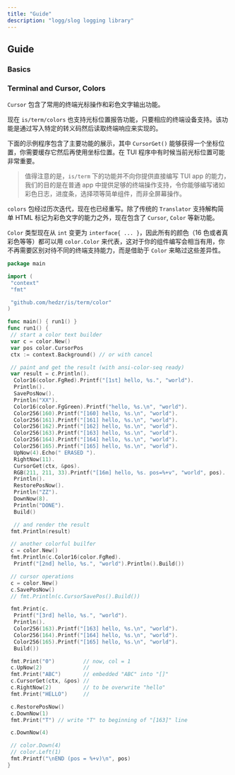 ```yaml
---
title: "Guide"
description: "logg/slog logging library"
---
```



## Guide

### Basics

### Terminal and Cursor, Colors

`Cursor` 包含了常用的终端光标操作和彩色文字输出功能。

现在 `is/term/colors` 也支持光标位置报告功能，只要相应的终端设备支持。该功能是通过写入特定的转义码然后读取终端响应来实现的。

下面的示例程序包含了主要功能的展示，其中 `CursorGet()` 能够获得一个坐标位置，你需要缓存它然后再使用坐标位置。在 TUI 程序中有时候当前光标位置可能非常重要。

> 值得注意的是，`is/term` 下的功能并不向你提供直接编写 TUI app 的能力，我们的目的是在普通 app 中提供足够的终端操作支持，令你能够编写诸如彩色日志，进度条，选择项等简单组件，而非全屏幕操作。

`colors` 包经过历次迭代，现在也已经重写。除了传统的 `Translator` 支持解构简单 HTML 标记为彩色文字的能力之外，现在包含了 `Cursor`, `Color` 等新功能。

`Color` 类型现在从 `int` 变更为 `interface{ ... }`，因此所有的颜色（16 色或者真彩色等等）都可以用 `color.Color` 来代表，这对于你的组件编写会相当有用，你不再需要区别对待不同的终端支持能力，而是借助于 `Color` 来略过这些差异性。

```go
package main

import (
 "context"
 "fmt"

 "github.com/hedzr/is/term/color"
)

func main() { run1() }
func run1() {
 // start a color text builder
 var c = color.New()
 var pos color.CursorPos
 ctx := context.Background() // or with cancel

 // paint and get the result (with ansi-color-seq ready)
 var result = c.Println().
  Color16(color.FgRed).Printf("[1st] hello, %s.", "world").
  Println().
  SavePosNow().
  Println("XX").
  Color16(color.FgGreen).Printf("hello, %s.\n", "world").
  Color256(160).Printf("[160] hello, %s.\n", "world").
  Color256(161).Printf("[161] hello, %s.\n", "world").
  Color256(162).Printf("[162] hello, %s.\n", "world").
  Color256(163).Printf("[163] hello, %s.\n", "world").
  Color256(164).Printf("[164] hello, %s.\n", "world").
  Color256(165).Printf("[165] hello, %s.\n", "world").
  UpNow(4).Echo(" ERASED ").
  RightNow(11).
  CursorGet(ctx, &pos).
  RGB(211, 211, 33).Printf("[16m] hello, %s. pos=%+v", "world", pos).
  Println().
  RestorePosNow().
  Println("ZZ").
  DownNow(8).
  Println("DONE").
  Build()

  // and render the result
 fmt.Println(result)

 // another colorful builfer
 c = color.New()
 fmt.Println(c.Color16(color.FgRed).
  Printf("[2nd] hello, %s.", "world").Println().Build())

 // cursor operations
 c = color.New()
 c.SavePosNow()
 // fmt.Println(c.CursorSavePos().Build())

 fmt.Print(c.
  Printf("[3rd] hello, %s.", "world").
  Println().
  Color256(163).Printf("[163] hello, %s.\n", "world").
  Color256(164).Printf("[164] hello, %s.\n", "world").
  Color256(165).Printf("[165] hello, %s.\n", "world").
  Build())

 fmt.Print("0")         // now, col = 1
 c.UpNow(2)             //
 fmt.Print("ABC")       // embedded "ABC" into "[]"
 c.CursorGet(ctx, &pos) //
 c.RightNow(2)          // to be overwrite "hello"
 fmt.Print("HELLO")     //

 c.RestorePosNow()
 c.DownNow(1)
 fmt.Print("T") // write "T" to beginning of "[163]" line

 c.DownNow(4)

 // color.Down(4)
 // color.Left(1)
 fmt.Printf("\nEND (pos = %+v)\n", pos)
}
```
